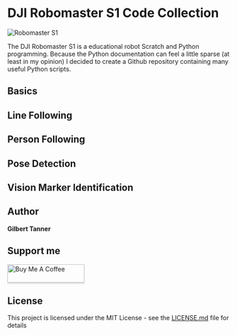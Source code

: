 # DJI Robomaster S1 Code Collection

![Robomaster S1](https://images-na.ssl-images-amazon.com/images/I/511fHhHG13L._AC_SX569_.jpg)

The DJI Robomaster S1 is a educational robot Scratch and Python programming. Because the Python documentation can feel a little sparse (at least in my opinion) I decided to create a Github repository containing many useful Python scripts.

## Basics

## Line Following

## Person Following

## Pose Detection

## Vision Marker Identification

## Author
 **Gilbert Tanner**

## Support me

<a href="https://www.buymeacoffee.com/gilberttanner" target="_blank"><img src="https://www.buymeacoffee.com/assets/img/custom_images/orange_img.png" alt="Buy Me A Coffee" style="height: 41px !important;width: 174px !important;box-shadow: 0px 3px 2px 0px rgba(190, 190, 190, 0.5) !important;-webkit-box-shadow: 0px 3px 2px 0px rgba(190, 190, 190, 0.5) !important;" ></a>

## License

This project is licensed under the MIT License - see the [LICENSE.md](LICENSE) file for details